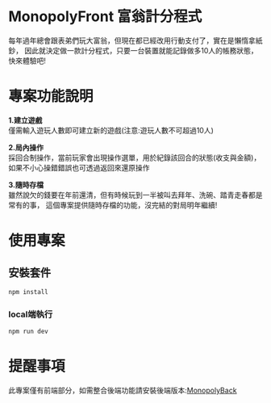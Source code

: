 # MonopolyFront 富翁計分程式

每年過年總會跟表弟們玩大富翁，但現在都已經改用行動支付了，實在是懶惰拿紙鈔，
因此就決定做一款計分程式，只要一台裝置就能記錄做多10人的帳務狀態，快來體驗吧!

# 專案功能說明

**1.建立遊戲**  
    僅需輸入遊玩人數即可建立新的遊戲(注意:遊玩人數不可超過10人)

**2.局內操作**  
    採回合制操作，當前玩家會出現操作選單，用於紀錄該回合的狀態(收支與金額)，
    如果不小心操錯錯誤也可透過返回來還原操作

**3.隨時存檔**  
    雖然說欠的錢要在年前還清，但有時候玩到一半被叫去拜年、洗碗、踏青走春都是常有的事，
    這個專案提供隨時存檔的功能，沒完結的對局明年繼續!

# 使用專案

## 安裝套件

```sh
npm install
```

### local端執行

```sh
npm run dev
```

# 提醒事項
此專案僅有前端部分，如需整合後端功能請安裝後端版本:[MonopolyBack](<https://github.com/BillWang99/MonopolyBack.git>)

